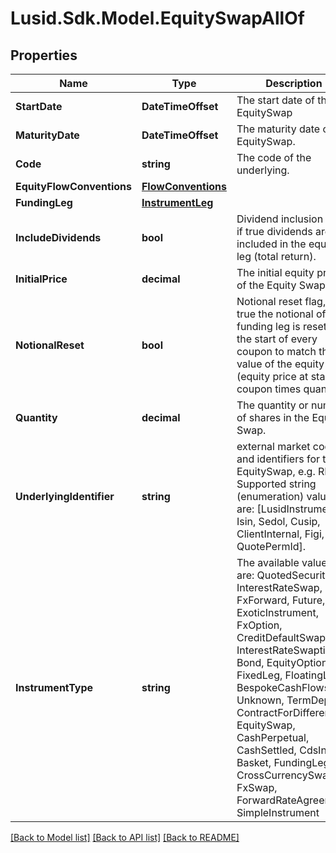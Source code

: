 # Lusid.Sdk.Model.EquitySwapAllOf

## Properties

Name | Type | Description | Notes
------------ | ------------- | ------------- | -------------
**StartDate** | **DateTimeOffset** | The start date of the EquitySwap | 
**MaturityDate** | **DateTimeOffset** | The maturity date of the EquitySwap. | 
**Code** | **string** | The code of the underlying. | 
**EquityFlowConventions** | [**FlowConventions**](FlowConventions.md) |  | 
**FundingLeg** | [**InstrumentLeg**](InstrumentLeg.md) |  | 
**IncludeDividends** | **bool** | Dividend inclusion flag, if true dividends are included in the equity leg (total return). | 
**InitialPrice** | **decimal** | The initial equity price of the Equity Swap. | 
**NotionalReset** | **bool** | Notional reset flag, if true the notional of the funding leg is reset at the start of every  coupon to match the value of the equity leg (equity price at start of coupon times quantity) | 
**Quantity** | **decimal** | The quantity or number of shares in the Equity Swap. | 
**UnderlyingIdentifier** | **string** | external market codes and identifiers for the EquitySwap, e.g. RIC.  Supported string (enumeration) values are: [LusidInstrumentId, Isin, Sedol, Cusip, ClientInternal, Figi, RIC, QuotePermId]. | 
**InstrumentType** | **string** | The available values are: QuotedSecurity, InterestRateSwap, FxForward, Future, ExoticInstrument, FxOption, CreditDefaultSwap, InterestRateSwaption, Bond, EquityOption, FixedLeg, FloatingLeg, BespokeCashFlowsLeg, Unknown, TermDeposit, ContractForDifference, EquitySwap, CashPerpetual, CashSettled, CdsIndex, Basket, FundingLeg, CrossCurrencySwap, FxSwap, ForwardRateAgreement, SimpleInstrument | 

[[Back to Model list]](../README.md#documentation-for-models) [[Back to API list]](../README.md#documentation-for-api-endpoints) [[Back to README]](../README.md)

